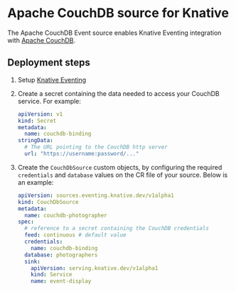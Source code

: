 # Apache CouchDB source for Knative

The Apache CouchDB Event source enables Knative Eventing integration with
[Apache CouchDB](http://couchdb.apache.org/).

## Deployment steps

1. Setup [Knative Eventing](../DEVELOPMENT.md)
1. Create a secret containing the data needed to access your CouchDB service.
   For example:

   ```yaml
   apiVersion: v1
   kind: Secret
   metadata:
     name: couchdb-binding
   stringData:
     # The URL pointing to the CouchDB http server
     url: "https://username:password/..."
   ```

1. Create the `CouchDbSource` custom objects, by configuring the required
   `credentials` and `database` values on the CR file of your source. Below is
   an example:

   ```yaml
   apiVersion: sources.eventing.knative.dev/v1alpha1
   kind: CouchDbSource
   metadata:
     name: couchdb-photographer
   spec:
     # reference to a secret containing the CouchDB credentials
     feed: continuous # default value
     credentials:
       name: couchdb-binding
     database: photographers
     sink:
       apiVersion: serving.knative.dev/v1alpha1
       kind: Service
       name: event-display
   ```
